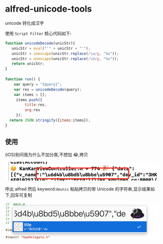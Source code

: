 # alfred-unicode-tools
unicode 转化成汉字


使用 `Script Filter`
核心代码如下:

```js
function unicodeDecode(unicStr){
   unicStr = eval("'" + unicStr + "'");
   unicStr = unescape(unicStr.replace(/\u/g, "%u"));
   unicStr = unescape(unicStr.replace(/\U/g, "%u"));
   return unicStr;
}

function run() {
  	var query = "{query}";
	var res = unicodeDecode(query);
	var items = [];
     items.push({
         title:res,
         arg:res
     });
  return JSON.stringify({items:items});
}
```


## 使用

(iOS)别问我为什么不加分类,不想加 😂,拷贝

![](41CF6D50-0ACE-4F06-8C1D-931308A02A2B.png)

呼出 alfred 然后 keyword:`deunic` 粘贴拷贝的带 Unicode 的字符串,显示结果如下,回车可复制

![](D6147456-B489-446C-A68E-8D62FC997091.png)


